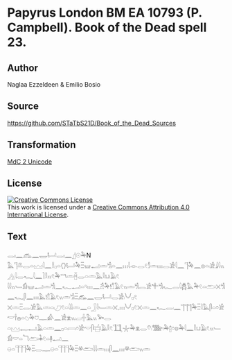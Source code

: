 #  Papyrus London BM EA 10793 (P. Campbell). Book of the Dead spell 23.

## Author 

Naglaa Ezzeldeen & Emilio Bosio

## Source 

https://github.com/STaTbS21D/Book_of_the_Dead_Sources

## Transformation 

[MdC 2 Unicode](https://statbs21d.github.io/mdc2unicode.html)

## License 

<a rel="license" href="http://creativecommons.org/licenses/by/4.0/"><img alt="Creative Commons License" style="border-width:0" src="https://i.creativecommons.org/l/by/4.0/88x31.png" /></a><br />This work is licensed under a <a rel="license" href="http://creativecommons.org/licenses/by/4.0/">Creative Commons Attribution 4.0 International License</a>.

## Text 

<hiero>𓂋𓏤𓈖<rubrum>𓃹𓈖𓉿𓂡𓂋𓏤𓈖</rubrum>𓊨𓇳𓅆N<br>
𓅓𓊹𓌨𓂋𓏏𓈉𓇋𓈖𓎛𓊪𓏏𓂘𓂡𓅆𓏫𓊠𓂝𓏛𓀜𓏏𓈖𓏥𓇋𓁹𓂋𓏲𓀾𓏛𓏥𓂋𓀀𓇋𓈖𓊹𓅆𓈖𓊖𓏏𓏺𓀀𓇍𓇋𓏭𓂻𓇋𓂋𓆑𓇋𓈖𓍘𓎛𓏭𓏲𓅆𓎔𓏛𓐢𓂋𓏏𓏛𓅓𓎛𓂓𓏺𓄿𓏲<br>
𓇋𓇋𓏭𓄑𓀁𓊠𓂝𓏛𓀜𓈖𓆑𓂝𓏏𓄹𓏥𓈖𓁣𓅆𓀸𓄿𓏲𓏭𓏛𓀜𓂋𓀀𓍚𓀜𓆑𓂋𓇋𓆣𓅓𓅆𓏲𓏏𓂧𓏴𓀜𓈖𓆑𓋴𓈖𓏥𓅓𓀸𓄿𓏲𓏭𓏛𓀜𓏫𓃹𓈖𓉿𓂡𓂋𓀀𓏺𓄋𓊪𓏲<br>
𓏴𓏛𓏫𓂋𓏺𓀀𓅓𓏛𓏏𓏺𓈔𓏲𓏏𓇋𓇋𓏛𓈖𓏏𓃀𓇋𓄑𓏛𓏴𓈒𓏥𓄋𓊪𓏲𓏴𓏛𓈖𓆑𓂋𓏺𓈖𓊹𓊹𓊹𓅆𓏫𓇋𓅓𓋴𓏏𓏌𓀀𓎢𓌂𓐍𓏏𓆇𓅆𓈞𓊃𓀉𓈖𓀀𓁷𓏭𓏺𓐞𓏺𓏶𓅓𓏭𓅨𓂋<br>
𓏏𓈉𓉻𓂝𓄿𓏏𓏛𓈖𓊪𓏏𓇯𓏌𓀀𓎢𓋴𓐠𓄿𓎛𓏲𓃅𓇼𓅆𓁷𓂋𓄣𓏺𓅢𓏺𓅆𓉺𓏌𓊖𓅆𓇋𓈖𓎛𓂓𓄿𓏲𓏭𓄑𓀁𓎟𓏏𓆓𓂧𓇓𓏲𓏏𓊢𓂝𓈖<br>
𓇷𓏏𓊹𓊹𓊹𓅆𓏫𓂋𓊃𓇷𓏏𓊹𓊹𓊹𓅆𓏫𓋬𓂧𓇋𓇋𓏛𓏥𓋴𓈖𓏥𓋬𓂧𓏭𓏛<br></hiero>